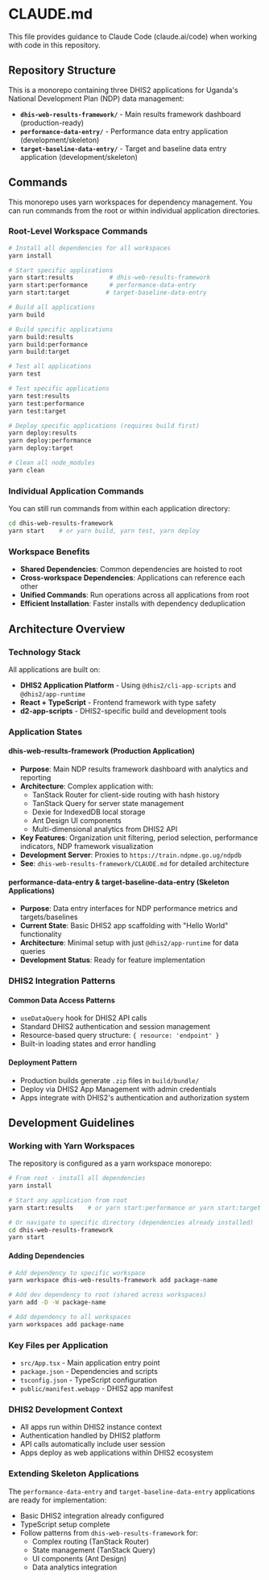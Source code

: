 # CLAUDE.md

This file provides guidance to Claude Code (claude.ai/code) when working with code in this repository.

## Repository Structure

This is a monorepo containing three DHIS2 applications for Uganda's National Development Plan (NDP) data management:

- **`dhis-web-results-framework/`** - Main results framework dashboard (production-ready)
- **`performance-data-entry/`** - Performance data entry application (development/skeleton)
- **`target-baseline-data-entry/`** - Target and baseline data entry application (development/skeleton)

## Commands

This monorepo uses yarn workspaces for dependency management. You can run commands from the root or within individual application directories.

### Root-Level Workspace Commands
```bash
# Install all dependencies for all workspaces
yarn install

# Start specific applications
yarn start:results          # dhis-web-results-framework
yarn start:performance      # performance-data-entry  
yarn start:target          # target-baseline-data-entry

# Build all applications
yarn build

# Build specific applications
yarn build:results
yarn build:performance
yarn build:target

# Test all applications
yarn test

# Test specific applications  
yarn test:results
yarn test:performance
yarn test:target

# Deploy specific applications (requires build first)
yarn deploy:results
yarn deploy:performance
yarn deploy:target

# Clean all node_modules
yarn clean
```

### Individual Application Commands
You can still run commands from within each application directory:
```bash
cd dhis-web-results-framework
yarn start    # or yarn build, yarn test, yarn deploy
```

### Workspace Benefits
- **Shared Dependencies**: Common dependencies are hoisted to root
- **Cross-workspace Dependencies**: Applications can reference each other
- **Unified Commands**: Run operations across all applications from root
- **Efficient Installation**: Faster installs with dependency deduplication

## Architecture Overview

### Technology Stack
All applications are built on:
- **DHIS2 Application Platform** - Using `@dhis2/cli-app-scripts` and `@dhis2/app-runtime`
- **React + TypeScript** - Frontend framework with type safety
- **d2-app-scripts** - DHIS2-specific build and development tools

### Application States

#### dhis-web-results-framework (Production Application)
- **Purpose**: Main NDP results framework dashboard with analytics and reporting
- **Architecture**: Complex application with:
  - TanStack Router for client-side routing with hash history
  - TanStack Query for server state management
  - Dexie for IndexedDB local storage
  - Ant Design UI components
  - Multi-dimensional analytics from DHIS2 API
- **Key Features**: Organization unit filtering, period selection, performance indicators, NDP framework visualization
- **Development Server**: Proxies to `https://train.ndpme.go.ug/ndpdb`
- **See**: `dhis-web-results-framework/CLAUDE.md` for detailed architecture

#### performance-data-entry & target-baseline-data-entry (Skeleton Applications)
- **Purpose**: Data entry interfaces for NDP performance metrics and targets/baselines
- **Current State**: Basic DHIS2 app scaffolding with "Hello World" functionality
- **Architecture**: Minimal setup with just `@dhis2/app-runtime` for data queries
- **Development Status**: Ready for feature implementation

### DHIS2 Integration Patterns

#### Common Data Access Patterns
- `useDataQuery` hook for DHIS2 API calls
- Standard DHIS2 authentication and session management  
- Resource-based query structure: `{ resource: 'endpoint' }`
- Built-in loading states and error handling

#### Deployment Pattern
- Production builds generate `.zip` files in `build/bundle/`
- Deploy via DHIS2 App Management with admin credentials
- Apps integrate with DHIS2's authentication and authorization system

## Development Guidelines

### Working with Yarn Workspaces
The repository is configured as a yarn workspace monorepo:

```bash
# From root - install all dependencies
yarn install

# Start any application from root
yarn start:results    # or yarn start:performance or yarn start:target

# Or navigate to specific directory (dependencies already installed)
cd dhis-web-results-framework
yarn start
```

#### Adding Dependencies
```bash
# Add dependency to specific workspace
yarn workspace dhis-web-results-framework add package-name

# Add dev dependency to root (shared across workspaces)  
yarn add -D -W package-name

# Add dependency to all workspaces
yarn workspaces add package-name
```

### Key Files per Application
- `src/App.tsx` - Main application entry point
- `package.json` - Dependencies and scripts
- `tsconfig.json` - TypeScript configuration
- `public/manifest.webapp` - DHIS2 app manifest

### DHIS2 Development Context
- All apps run within DHIS2 instance context
- Authentication handled by DHIS2 platform
- API calls automatically include user session
- Apps deploy as web applications within DHIS2 ecosystem

### Extending Skeleton Applications
The `performance-data-entry` and `target-baseline-data-entry` applications are ready for implementation:
- Basic DHIS2 integration already configured
- TypeScript setup complete
- Follow patterns from `dhis-web-results-framework` for:
  - Complex routing (TanStack Router)
  - State management (TanStack Query)  
  - UI components (Ant Design)
  - Data analytics integration